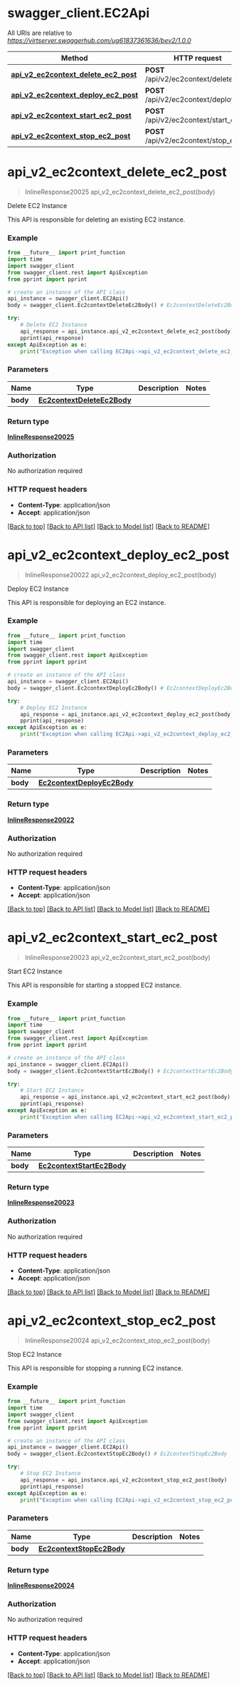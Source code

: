 # swagger_client.EC2Api

All URIs are relative to *https://virtserver.swaggerhub.com/ug61837361636/bev2/1.0.0*

Method | HTTP request | Description
------------- | ------------- | -------------
[**api_v2_ec2context_delete_ec2_post**](EC2Api.md#api_v2_ec2context_delete_ec2_post) | **POST** /api/v2/ec2context/delete_ec2 | Delete EC2 Instance
[**api_v2_ec2context_deploy_ec2_post**](EC2Api.md#api_v2_ec2context_deploy_ec2_post) | **POST** /api/v2/ec2context/deploy_ec2 | Deploy EC2 Instance
[**api_v2_ec2context_start_ec2_post**](EC2Api.md#api_v2_ec2context_start_ec2_post) | **POST** /api/v2/ec2context/start_ec2 | Start EC2 Instance
[**api_v2_ec2context_stop_ec2_post**](EC2Api.md#api_v2_ec2context_stop_ec2_post) | **POST** /api/v2/ec2context/stop_ec2 | Stop EC2 Instance

# **api_v2_ec2context_delete_ec2_post**
> InlineResponse20025 api_v2_ec2context_delete_ec2_post(body)

Delete EC2 Instance

This API is responsible for deleting an existing EC2 instance.

### Example
```python
from __future__ import print_function
import time
import swagger_client
from swagger_client.rest import ApiException
from pprint import pprint

# create an instance of the API class
api_instance = swagger_client.EC2Api()
body = swagger_client.Ec2contextDeleteEc2Body() # Ec2contextDeleteEc2Body | 

try:
    # Delete EC2 Instance
    api_response = api_instance.api_v2_ec2context_delete_ec2_post(body)
    pprint(api_response)
except ApiException as e:
    print("Exception when calling EC2Api->api_v2_ec2context_delete_ec2_post: %s\n" % e)
```

### Parameters

Name | Type | Description  | Notes
------------- | ------------- | ------------- | -------------
 **body** | [**Ec2contextDeleteEc2Body**](Ec2contextDeleteEc2Body.md)|  | 

### Return type

[**InlineResponse20025**](InlineResponse20025.md)

### Authorization

No authorization required

### HTTP request headers

 - **Content-Type**: application/json
 - **Accept**: application/json

[[Back to top]](#) [[Back to API list]](../README.md#documentation-for-api-endpoints) [[Back to Model list]](../README.md#documentation-for-models) [[Back to README]](../README.md)

# **api_v2_ec2context_deploy_ec2_post**
> InlineResponse20022 api_v2_ec2context_deploy_ec2_post(body)

Deploy EC2 Instance

This API is responsible for deploying an EC2 instance.

### Example
```python
from __future__ import print_function
import time
import swagger_client
from swagger_client.rest import ApiException
from pprint import pprint

# create an instance of the API class
api_instance = swagger_client.EC2Api()
body = swagger_client.Ec2contextDeployEc2Body() # Ec2contextDeployEc2Body | 

try:
    # Deploy EC2 Instance
    api_response = api_instance.api_v2_ec2context_deploy_ec2_post(body)
    pprint(api_response)
except ApiException as e:
    print("Exception when calling EC2Api->api_v2_ec2context_deploy_ec2_post: %s\n" % e)
```

### Parameters

Name | Type | Description  | Notes
------------- | ------------- | ------------- | -------------
 **body** | [**Ec2contextDeployEc2Body**](Ec2contextDeployEc2Body.md)|  | 

### Return type

[**InlineResponse20022**](InlineResponse20022.md)

### Authorization

No authorization required

### HTTP request headers

 - **Content-Type**: application/json
 - **Accept**: application/json

[[Back to top]](#) [[Back to API list]](../README.md#documentation-for-api-endpoints) [[Back to Model list]](../README.md#documentation-for-models) [[Back to README]](../README.md)

# **api_v2_ec2context_start_ec2_post**
> InlineResponse20023 api_v2_ec2context_start_ec2_post(body)

Start EC2 Instance

This API is responsible for starting a stopped EC2 instance.

### Example
```python
from __future__ import print_function
import time
import swagger_client
from swagger_client.rest import ApiException
from pprint import pprint

# create an instance of the API class
api_instance = swagger_client.EC2Api()
body = swagger_client.Ec2contextStartEc2Body() # Ec2contextStartEc2Body | 

try:
    # Start EC2 Instance
    api_response = api_instance.api_v2_ec2context_start_ec2_post(body)
    pprint(api_response)
except ApiException as e:
    print("Exception when calling EC2Api->api_v2_ec2context_start_ec2_post: %s\n" % e)
```

### Parameters

Name | Type | Description  | Notes
------------- | ------------- | ------------- | -------------
 **body** | [**Ec2contextStartEc2Body**](Ec2contextStartEc2Body.md)|  | 

### Return type

[**InlineResponse20023**](InlineResponse20023.md)

### Authorization

No authorization required

### HTTP request headers

 - **Content-Type**: application/json
 - **Accept**: application/json

[[Back to top]](#) [[Back to API list]](../README.md#documentation-for-api-endpoints) [[Back to Model list]](../README.md#documentation-for-models) [[Back to README]](../README.md)

# **api_v2_ec2context_stop_ec2_post**
> InlineResponse20024 api_v2_ec2context_stop_ec2_post(body)

Stop EC2 Instance

This API is responsible for stopping a running EC2 instance.

### Example
```python
from __future__ import print_function
import time
import swagger_client
from swagger_client.rest import ApiException
from pprint import pprint

# create an instance of the API class
api_instance = swagger_client.EC2Api()
body = swagger_client.Ec2contextStopEc2Body() # Ec2contextStopEc2Body | 

try:
    # Stop EC2 Instance
    api_response = api_instance.api_v2_ec2context_stop_ec2_post(body)
    pprint(api_response)
except ApiException as e:
    print("Exception when calling EC2Api->api_v2_ec2context_stop_ec2_post: %s\n" % e)
```

### Parameters

Name | Type | Description  | Notes
------------- | ------------- | ------------- | -------------
 **body** | [**Ec2contextStopEc2Body**](Ec2contextStopEc2Body.md)|  | 

### Return type

[**InlineResponse20024**](InlineResponse20024.md)

### Authorization

No authorization required

### HTTP request headers

 - **Content-Type**: application/json
 - **Accept**: application/json

[[Back to top]](#) [[Back to API list]](../README.md#documentation-for-api-endpoints) [[Back to Model list]](../README.md#documentation-for-models) [[Back to README]](../README.md)

